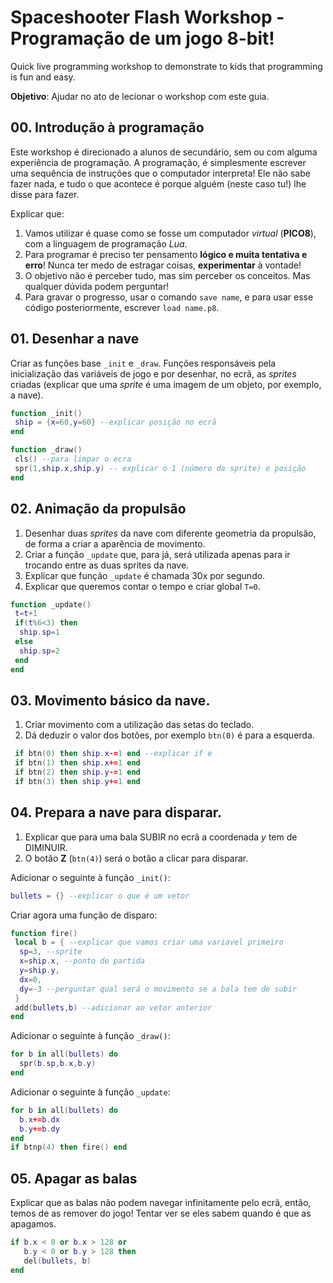 # Spaceshooter Flash Workshop - Programação de um jogo 8-bit!
Quick live programming workshop to demonstrate to kids that programming is fun and easy.

**Objetivo**: Ajudar no ato de lecionar o workshop com este guia.

## 00. Introdução à programação

Este workshop é direcionado a alunos de secundário, sem ou com alguma experiência de programação. A programação, é simplesmente escrever uma sequência de instruções que o computador interpreta! Ele não sabe fazer nada, e tudo o que acontece é porque alguém (neste caso tu!) lhe disse para fazer.

Explicar que:
1. Vamos utilizar é quase como se fosse um computador *virtual* (**PICO8**), com a linguagem de programação *Lua*.
2. Para programar é preciso ter pensamento **lógico e muita tentativa e erro**! Nunca ter medo de estragar coisas, **experimentar** à vontade!
3. O objetivo não é perceber tudo, mas sim perceber os conceitos. Mas qualquer dúvida podem perguntar!
4. Para gravar o progresso, usar o comando `save name`, e para usar esse código posteriormente, escrever `load name.p8`. 

## 01. Desenhar a nave

Criar as funções base `_init` e `_draw`. Funções responsáveis pela inicialização das variáveis de jogo e por desenhar, no ecrã, as *sprites* criadas (explicar que uma *sprite* é uma imagem de um objeto, por exemplo, a nave).

```lua
function _init()
 ship = {x=60,y=60} --explicar posição no ecrã
end

function _draw()
 cls() --para limpar o ecra
 spr(1,ship.x,ship.y) -- explicar o 1 (número da sprite) e posição
end
```

## 02. Animação da propulsão

1. Desenhar duas *sprites* da nave com diferente geometria da propulsão, de forma a criar a aparência de movimento. 
2. Criar a função `_update` que, para já, será utilizada apenas para ir trocando entre as duas sprites da nave.
3. Explicar que função `_update` é chamada 30x por segundo.
4. Explicar que queremos contar o tempo e criar global `T=0`.

```lua
function _update()
 t=t+1
 if(t%6<3) then
  ship.sp=1
 else
  ship.sp=2
 end
end
```

## 03. Movimento básico da nave.

1. Criar movimento com a utilização das setas do teclado.
2. Dá deduzir o valor dos botões, por exemplo `btn(0)` é para a esquerda. 

```lua
 if btn(0) then ship.x-=1 end --explicar if e 
 if btn(1) then ship.x+=1 end
 if btn(2) then ship.y-=1 end
 if btn(3) then ship.y+=1 end
```
  
## 04. Prepara a nave para disparar.

1. Explicar que para uma bala SUBIR no ecrã a coordenada *y* tem de DIMINUIR. 
2. O botão **Z** (`btn(4)`) será o botão a clicar para disparar.

Adicionar o seguinte à função `_init()`:
```lua
bullets = {} --explicar o que é um vetor
```

Criar agora uma função de disparo:
```lua
function fire()
 local b = { --explicar que vamos criar uma variavel primeiro
  sp=3, --sprite
  x=ship.x, --ponto de partida
  y=ship.y,
  dx=0,
  dy=-3 --perguntar qual será o movimento se a bala tem de subir
 }
 add(bullets,b) --adicionar ao vetor anterior
end
```

Adicionar o seguinte à função `_draw()`:
```lua
for b in all(bullets) do 
  spr(b.sp,b.x,b.y)
end
```

Adicionar o seguinte à função `_update`:
```lua
for b in all(bullets) do
  b.x+=b.dx
  b.y+=b.dy
end
if btnp(4) then fire() end
```

## 05. Apagar as balas

Explicar que as balas não podem navegar infinitamente pelo ecrã, então, temos de as remover do jogo! Tentar ver se eles sabem quando é que as apagamos.

```lua
if b.x < 0 or b.x > 128 or
   b.y < 0 or b.y > 128 then
   del(bullets, b)
end
```
